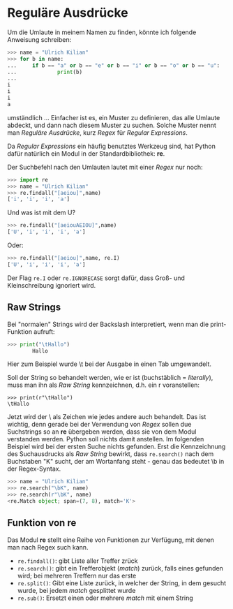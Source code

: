 # Reguläre Ausdrücke

Um die Umlaute in meinem Namen zu finden, könnte ich folgende Anweisung schreiben:
```python
>>> name = "Ulrich Kilian"
>>> for b in name:
...     if b == "a" or b == "e" or b == "i" or b == "o" or b == "u":
...             print(b)
... 
i
i
i
a
```
umständlich ... Einfacher ist es, ein Muster zu definieren, das alle Umlaute abdeckt, und dann nach diesem Muster zu suchen. Solche Muster nennt man _Reguläre Ausdrücke_, kurz _Regex_ für _Regular Expressions_.

Da _Regular Expressions_ ein häufig benutztes Werkzeug sind, hat Python dafür natürlich ein Modul in der Standardbibliothek: **re**.

Der Suchbefehl nach den Umlauten lautet mit einer _Regex_ nur noch:
```python
>>> import re
>>> name = "Ulrich Kilian"
>>> re.findall("[aeiou]",name)
['i', 'i', 'i', 'a']
```
Und was ist mit dem U? 
```python
>>> re.findall("[aeiouAEIOU]",name)
['U', 'i', 'i', 'i', 'a']
```
Oder:
```python
>>> re.findall("[aeiou]",name, re.I)
['U', 'i', 'i', 'i', 'a']
```
Der Flag `re.I` oder `re.IGNORECASE` sorgt dafür, dass Groß- und Kleinschreibung ignoriert wird.

## Raw Strings
Bei "normalen" Strings wird der Backslash interpretiert, wenn man die print-Funktion aufruft:
```python
>>> print("\tHallo")
        Hallo
```
Hier zum Beispiel wurde \t bei der Ausgabe in einen Tab umgewandelt.

Soll der String so behandelt werden, wie er ist (buchstäblich = _literally_), muss man ihn als _Raw String_ kennzeichnen, d.h. ein r voranstellen:
```
>>> print(r"\tHallo")
\tHallo
```
Jetzt wird der \ als Zeichen wie jedes andere auch behandelt. Das ist wichtig, denn gerade bei der Verwendung von _Regex_ sollen due Suchstrings so an **re** übergeben werden, dass sie von dem Modul verstanden werden. Python soll nichts damit anstellen. Im folgenden Beispiel wird bei der ersten Suche nichts gefunden. Erst die Kennzeichnung des Suchausdrucks als _Raw String_ bewirkt, dass `re.search()` nach dem Buchstaben "K" sucht, der am Wortanfang steht - genau das bedeutet \b in der Regex-Syntax.
```python
>>> name = "Ulrich Kilian"
>>> re.search("\bK", name)
>>> re.search(r"\bK", name)
<re.Match object; span=(7, 8), match='K'>
```

## Funktion von re
Das Modul **re** stellt eine Reihe von Funktionen zur Verfügung, mit denen man nach Regex such kann.

* `re.findall()`: gibt Liste aller Treffer zrück
* `re.search()`: gibt ein Trefferobjekt (_match_) zurück, falls eines gefunden wird; bei mehreren Treffern nur das erste
* `re.split()`: Gibt eine Liste zurück, in welcher der String, in dem gesucht wurde, bei jedem _match_ gesplittet wurde
* `re.sub()`: Ersetzt einen oder mehrere _match_ mit einem String



